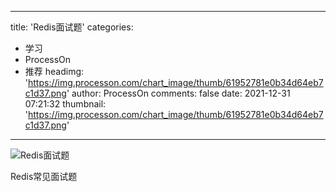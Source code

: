 
---
title: 'Redis面试题'
categories: 
 - 学习
 - ProcessOn
 - 推荐
headimg: 'https://img.processon.com/chart_image/thumb/61952781e0b34d64eb7c1d37.png'
author: ProcessOn
comments: false
date: 2021-12-31 07:21:32
thumbnail: 'https://img.processon.com/chart_image/thumb/61952781e0b34d64eb7c1d37.png'
---

<div>   
<img class="thumb" alt="Redis面试题" src="https://img.processon.com/chart_image/thumb/61952781e0b34d64eb7c1d37.png" referrerpolicy="no-referrer">
<p>Redis常见面试题</p>  
</div>
            